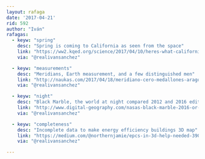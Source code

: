 ```yaml
---
layout: rafaga
date: '2017-04-21'
rid: 592
author: "Iván"
rafagas:
  - keyw: "spring"
    desc: "Spring is coming to California as seen from the space"
    link: "https://ww2.kqed.org/science/2017/04/10/heres-what-californias-wildflower-super-bloom-looks-like-from-space/"
    via: "@realivansanchez"

  - keyw: "measurements"
    desc: "Meridians, Earth measurement, and a few distinguished men"
    link: "http://naukas.com/2017/04/18/meridiano-cero-medallones-arago-paris-barcelona/"
    via: "@realivansanchez"

  - keyw: "night"
    desc: "Black Marble, the world at night compared 2012 and 2016 editions"
    link: "http://www.digital-geography.com/nasas-black-marble-2016-or-syrian-dark-years/"
    via: "@realivansanchez"

  - keyw: "completeness"
    desc: "Incomplete data to make energy efficiency buildings 3D map"
    link: "https://medium.com/@northernjamie/epcs-in-3d-help-needed-3902ad54a3e2"
    via: "@realivansanchez"

---
```


